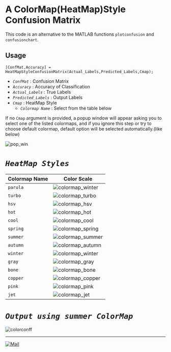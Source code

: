 # A ColorMap(HeatMap)Style Confusion Matrix

This code is an alternative to the MATLAB functions `plotconfusion` and `confusionchart`.


## Usage
```code
[ConfMat,Accuracy] = HeatMapStyleConfusionMatrix(Actual_Labels,Predicted_Labels,Cmap);   
```
* *`ConfMat`*   : Confusion Matrix
* *`Accuracy`*  : Accuracy of Classification
* *`Actual_Labels`*  : True Labels
* *`Predicted_Labels`*  : Output Labels
* *`Cmap`*  : HeatMap Style
    + *`Colormap Name`* : Select from the table below

If no `Cmap` argument is provided, a popup window will appear asking you to select one of the listed colormaps, and if you ignore this step or try to choose default colormap, default option will be selected automatically.(like below)

![pop_win](https://user-images.githubusercontent.com/96732467/201541395-94de02cc-6485-43b3-94d1-2491e04479d8.PNG)


# *`HeatMap Styles`*

|Colormap Name|    Color Scale                                                                             |
|-------------| -------------------------------------------------------------------------------------------|
|   `parula`	| ![colormap_winter](https://nl.mathworks.com/help/matlab/ref/colormap_parula_update17a.png) |
|    `turbo`  | ![colormap_turbo](https://nl.mathworks.com/help/matlab/ref/colormap_turbo.png)             |
|    `hsv`    | ![colormap_hsv](https://nl.mathworks.com/help/matlab/ref/colormap_hsv.png)                 |
|    `hot	`   | ![colormap_hot](https://nl.mathworks.com/help/matlab/ref/colormap_hot.png)                 |
|    `cool`   | ![colormap_cool](https://nl.mathworks.com/help/matlab/ref/colormap_cool.png)               |
|    `spring` | ![colormap_spring](https://nl.mathworks.com/help/matlab/ref/colormap_spring.png)           |
|    `summer` | ![colormap_summer](https://nl.mathworks.com/help/matlab/ref/colormap_summer.png)           |
|    `autumn` | ![colormap_autumn](https://nl.mathworks.com/help/matlab/ref/colormap_autumn.png)           |
|    `winter` | ![colormap_winter](https://nl.mathworks.com/help/matlab/ref/colormap_winter.png)           |
|    `gray`   | ![colormap_gray](https://nl.mathworks.com/help/matlab/ref/colormap_gray.png)               |
|    `bone`   | ![colormap_bone](https://nl.mathworks.com/help/matlab/ref/colormap_bone.png)               |
|    `copper` | ![colormap_copper](https://nl.mathworks.com/help/matlab/ref/colormap_copper.png)           |
|    `pink`   | ![colormap_pink](https://nl.mathworks.com/help/matlab/ref/colormap_pink.png)               |
|    `jet`    | ![colormap_jet](https://nl.mathworks.com/help/matlab/ref/colormap_jet.png)                 |

# *`Output using summer ColorMap`*

![colorconff](https://user-images.githubusercontent.com/96732467/201541601-72b53d66-7f47-406b-9c0f-dbf5f4f533f4.svg)

------
[![Mail](https://img.shields.io/badge/Gmail-farhaad.abedinzade%40gmail.com-critical?style=flat-square&logo=gmail)]()
